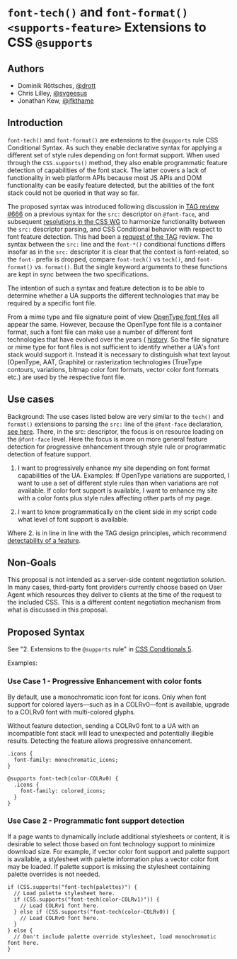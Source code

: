 # `font-tech()` and `font-format()` `<supports-feature>` Extensions to CSS `@supports`

## Authors

* Dominik Röttsches, [@drott](drott@chromium.org)
* Chris Lilley, [@svgeesus](chris@w3.org)
* Jonathan Kew, [@jfkthame](jfkthame@gmail.com)

## Introduction

`font-tech()` and `font-format()` are extensions to the `@supports` rule CSS
Conditional Syntax.  As such they enable declarative syntax for applying a
different set of style rules depending on font format support. When used through
the `CSS.supports()` method, they also enable programmatic feature detection of
capabilities of the font stack. The latter covers a lack of functionality in web
platform APIs because most JS APIs and DOM functionality can be easily feature
detected, but the abilities of the font stack could not be queried in that way
so far.

The proposed syntax was introduced following discussion in [TAG review
#666](https://github.com/w3ctag/design-reviews/issues/666) on a previous syntax
for the `src:` descriptor on `@font-face`, and subsequent [resolutions in the
CSS WG](https://github.com/w3c/csswg-drafts/issues/6520#issuecomment-947810568)
to harmonize functionality between the `src:` descriptor parsing, and CSS
Conditional behavior with respect to font feature detection. This had been a
[request of the
TAG](https://github.com/w3ctag/design-reviews/issues/666#issuecomment-901220221)
review. The syntax between the `src:` line and the `font-*()` conditional
functions differs insofar as in the `src:` descriptor it is clear that the
context is font-related, so the `font-` prefix is dropped, compare `font-tech()`
vs `tech()`, and `font-format()` vs. `format()`. But the single keyword
arguments to these functions are kept in sync between the two specifications.

The intention of such a syntax and feature detection is to be able to determine
whether a UA supports the different technologies that may be required by a
specific font file.

From a mime type and file signature point of view [OpenType font
files](https://docs.microsoft.com/en-us/typography/opentype/spec/otff#table-directory)
all appear the same. However, because the OpenType font file is a container
format, such a font file can make use a number of different font technologies
that have evolved over the years (
[history](https://github.com/w3c/csswg-drafts/blob/main/css-fonts-4/src-explainer.md#history-of-font-technologies).
So the file signature or mime type for font files is not sufficient to identify
whether a UA's font stack would support it. Instead it is necessary to
distinguish what text layout (OpenType, AAT, Graphite) or rasterization
technologies (TrueType contours, variations, bitmap color font formats, vector
color font formats etc.) are used by the respective font file.

## Use cases

Background: The use cases listed below are very similar to the `tech()` and
`format()` extensions to parsing the `src:` line of the `@font-face`
declaration, [see
here](https://github.com/w3c/csswg-drafts/blob/main/css-fonts-4/src-explainer.md#use-cases). There,
in the src: descriptor, the focus is on resource loading on the `@font-face`
level. Here the focus is more on more general feature detection for progressive
enhancement through style rule or programmatic detection of feature support.

1. I want to progressively enhance my site depending on font format capabilities
of the UA. Examples: If OpenType variations are supported, I want to use a set
of different style rules than when variations are not available. If color font
support is available, I want to enhance my site with a color fonts plus style
rules affecting other parts of my page.

2. I want to know programmatically on the client side in my script code what
   level of font support is available.

Where 2. is in line in line with the TAG design principles, which recommend
[detectability of a feature](https://w3ctag.github.io/design-principles/#feature-detect).

## Non-Goals

This proposal is not intended as a server-side content negotiation solution. In
many cases, third-party font providers currently choose based on User Agent
which resources they deliver to clients at the time of the request to the
included CSS. This is a different content negotiation mechanism from what is
discussed in this proposal.

## Proposed Syntax

See "2. Extensions to the `@supports` rule" in [CSS Conditionals
5](https://www.w3.org/TR/css-conditional-5/#at-supports-ext).

Examples:

### Use Case 1 - Progressive Enhancement with color fonts

By default, use a monochromatic icon font for icons. Only when font support for
colored layers—such as in a COLRv0—font is available, upgrade to a COLRv0 font
with multi-colored glyphs.

Without feature detection, sending a COLRv0 font to a UA with an incompatible
font stack will lead to unexpected and potentially illegible results. Detecting
the feature allows progressive enhancement.

```
.icons {
  font-family: monochromatic_icons;
}

@supports font-tech(color-COLRv0) {
  .icons {
    font-family: colored_icons;
  }
}
```


### Use Case 2 - Programmatic font support detection

If a page wants to dynamically include additional stylesheets or content, it is
desirable to select those based on font technology support to minimize download
size. For example, if vector color font support and palette support is
available, a stylesheet with palette information plus a vector color font may
be loaded. If palette support is missing the stylesheet containing palette
overrides is not needed.

```
if (CSS.supports("font-tech(palettes)") {
  // Load palette stylesheet here.
  if (CSS.supports("font-tech(color-COLRv1)")) {
    // Load COLRv1 font here.
  } else if (CSS.supports("font-tech(color-COLRv0)) {
    // Load COLRv0 font here.
  }
} else {
  // Don't include palette override stylesheet, load monochromatic font here.
}
```